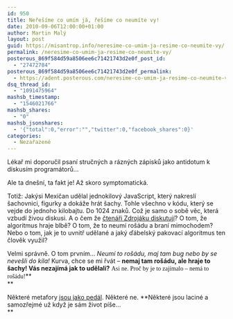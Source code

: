 ```yaml
---
id: 950
title: Neřešíme co umím já, řešíme co neumíte vy!
date: 2010-09-06T12:00:00+01:00
author: Martin Malý
layout: post
guid: https://misantrop.info/neresime-co-umim-ja-resime-co-neumite-vy/
permalink: /neresime-co-umim-ja-resime-co-neumite-vy/
posterous_869f584d59a8506ee6c71421743d2e0f_post_id:
  - "27472784"
posterous_869f584d59a8506ee6c71421743d2e0f_permalink:
  - https://adent.posterous.com/neresime-co-umim-ja-resime-co-neumite-vy
dsq_thread_id:
  - "1091475964"
mashsb_timestamp:
  - "1546021766"
mashsb_shares:
  - "0"
mashsb_jsonshares:
  - '{"total":0,"error":"","twitter":0,"facebook_shares":0}'
categories:
  - Nezařazené
---
```

L&eacute;kař mi doporučil psan&iacute; stručn&yacute;ch a r&aacute;zn&yacute;ch z&aacute;pisků jako antidotum k diskus&iacute;m program&aacute;torů&#8230;

Ale ta dne&scaron;n&iacute;, ta fakt je! Až skoro symptomatick&aacute;.

Totiž: Jak&yacute;si Mexičan udělal jednokilov&yacute; JavaScript, kter&yacute; nakresl&iacute; &scaron;achovnici, figurky a dok&aacute;že hr&aacute;t &scaron;achy. Tohle v&scaron;echno v k&oacute;du, kter&yacute; se vejde do jednoho kilobajtu. Do 1024 znaků. Což je samo o sobě věc, kter&aacute; vzbud&iacute; živou diskusi. A o čem že [čten&aacute;ři Zdroj&aacute;ku diskutuj&iacute;](https://zdrojak.root.cz/zpravicky/sachy-v-1kb/)? O tom, že algoritmus hraje blbě? O tom, že to neum&iacute; ro&scaron;&aacute;du a bran&iacute; mimochodem? Nebo o tom, jak je to uvnitř udělan&eacute; a jak&yacute; ď&aacute;belsk&yacute; pakovac&iacute; algoritmus ten člověk využil?

Velmi spr&aacute;vně. O tom prvn&iacute;m&#8230; _Neum&iacute; to ro&scaron;&aacute;du, maj tam bug nebo by se neve&scaron;li do kila!_ Kurva, chce se mi řv&aacute;t &#8211; **nemaj tam ro&scaron;&aacute;du, ale hraje to &scaron;achy! V&aacute;s nezaj&iacute;m&aacute; jak to udělali?** <span style="font-family: mceinline;">Asi ne. Proč by je to zaj&iacute;malo &#8211; nem&aacute; to ro&scaron;&aacute;du!<strong></strong></span>**  
** 

Někter&eacute; metafory [jsou jako ped&aacute;l](https://ideesfixes.blogspot.com/2010/09/pedaly.html). Někter&eacute; ne. **Někter&eacute; jsou lacin&eacute; a samozřejm&eacute; už když je s&aacute;m život p&iacute;&scaron;e&#8230;  
**